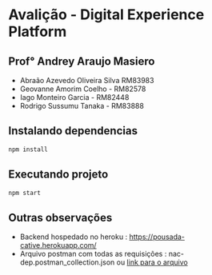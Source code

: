 # Avalição - Digital Experience Platform
## Prof° Andrey Araujo Masiero

- Abraão Azevedo Oliveira Silva RM83983
- Geovanne Amorim Coelho - RM82578
- Iago Monteiro Garcia - RM82448
- Rodrigo Sussumu Tanaka - RM83888

## Instalando dependencias
```bash
npm install
```

## Executando projeto
```bash
npm start
```

## Outras observações
* Backend hospedado no heroku : https://pousada-cative.herokuapp.com/
* Arquivo postman com todas as requisições : nac-dep.postman_collection.json ou <a href="https://raw.githubusercontent.com/rodsussumu/DEP-Pousada-Backend/master/nac-dep.postman_collection.json">link para o arquivo
